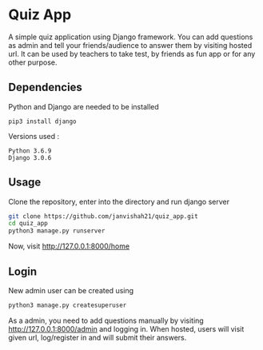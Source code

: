 # Quiz App
A simple quiz application using Django framework. You can add questions as admin and tell your friends/audience to answer them by visiting hosted url. It can be used by teachers to take test, by friends as fun app or for any other purpose.

## Dependencies
Python and Django are needed to be installed

`pip3 install django`

Versions used :

```
Python 3.6.9
Django 3.0.6
```

## Usage
Clone the repository, enter into the directory and run django server

```bash
git clone https://github.com/janvishah21/quiz_app.git
cd quiz_app
python3 manage.py runserver
```

Now, visit http://127.0.0.1:8000/home

## Login
New admin user can be created using 

```bash
python3 manage.py createsuperuser
```

As a admin, you need to add questions manually by visiting http://127.0.0.1:8000/admin and logging in. When hosted, users will visit given url, log/register in and will submit their answers.